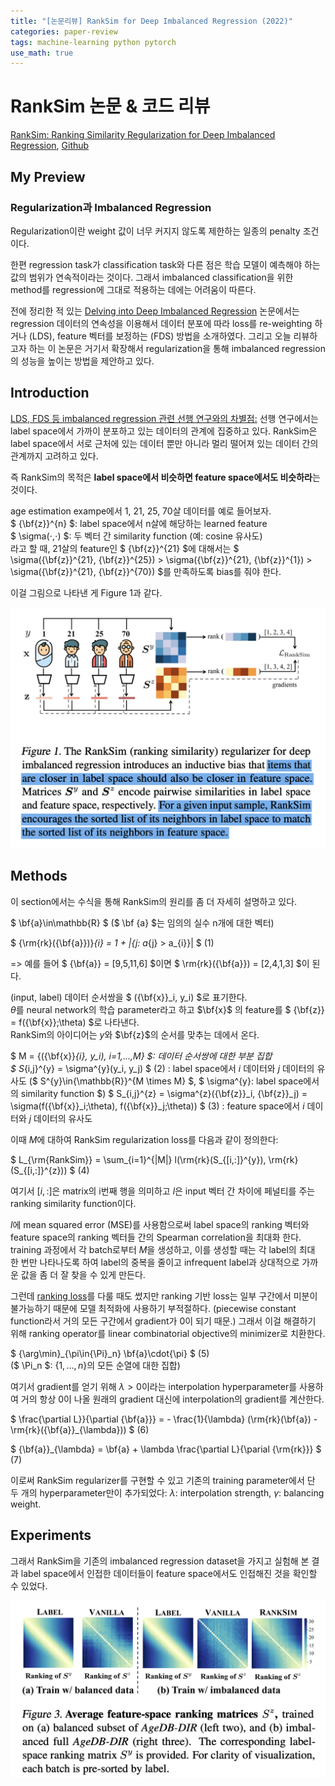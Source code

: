 ```yaml
---
title: "[논문리뷰] RankSim for Deep Imbalanced Regression (2022)"
categories: paper-review
tags: machine-learning python pytorch
use_math: true
---
```


# RankSim 논문 & 코드 리뷰

[RankSim: Ranking Similarity Regularization for Deep Imbalanced Regression](https://arxiv.org/abs/2205.15236), [Github](https://github.com/BorealisAI/ranksim-imbalanced-regression.git)

## My Preview

### Regularization과 Imbalanced Regression

Regularization이란 weight 값이 너무 커지지 않도록 제한하는 일종의 penalty 조건이다.

한편 regression task가 classification task와 다른 점은 학습 모델이 예측해야 하는 값의 범위가 연속적이라는 것이다.
그래서 imbalanced classification을 위한 method를 regression에 그대로 적용하는 데에는 어려움이 따른다.

전에 정리한 적 있는 [Delving into Deep Imbalanced Regression](https://hei-jung.github.io/paper-review/deep-imbalanced-regression/) 논문에서는 regression 데이터의 연속성을 이용해서 데이터 분포에 따라 loss를 re-weighting 하거나 (LDS), feature 벡터를 보정하는 (FDS) 방법을 소개하였다.
그리고 오늘 리뷰하고자 하는 이 논문은 거기서 확장해서 regularization을 통해 imbalanced regression의 성능을 높이는 방법을 제안하고 있다.

## Introduction

<u>LDS, FDS 등 imbalanced regression 관련 선행 연구와의 차별점:</u> 선행 연구에서는  label space에서 가까이 분포하고 있는 데이터의 관계에 집중하고 있다. RankSim은 label space에서 서로 근처에 있는 데이터 뿐만 아니라 멀리 떨어져 있는 데이터 간의 관계까지 고려하고 있다.

즉 RankSim의 목적은 **label space에서 비슷하면 feature space에서도 비슷하라**는 것이다.

age estimation exampe에서 1, 21, 25, 70살 데이터를 예로 들어보자.<br>
$ {\bf{z}}^{n} $: label space에서 n살에 해당하는 learned feature<br>
$ \sigma(⋅,⋅) $: 두 벡터 간 similarity function (예: cosine 유사도)<br>
라고 할 때, 21살의 feature인 $ {\bf{z}}^{21} $에 대해서는 $ \sigma({\bf{z}}^{21}, {\bf{z}}^{25}) > \sigma({\bf{z}}^{21}, {\bf{z}}^{1}) > \sigma({\bf{z}}^{21}, {\bf{z}}^{70}) $를 만족하도록 bias를 줘야 한다.

이걸 그림으로 나타낸 게 Figure 1과 같다.

![Figure1](/assets/images/221114/Figure1.png)

## Methods

이 section에서는 수식을 통해 RankSim의 원리를 좀 더 자세히 설명하고 있다.

$ \bf{a}\in\mathbb{R} $ ($ \bf {a} $는 임의의 실수 n개에 대한 벡터)

$ {\rm{rk}({\bf{a}})}_{i} = 1 + |\{j: a_{j} > a_{i}\}| $ (1)

=> 예를 들어 $ {\bf{a}} = [9,5,11,6] $이면 $ \rm{rk}({\bf{a}}) = [2,4,1,3] $이 된다.

(input, label) 데이터 순서쌍을 $ ({\bf{x}}_i, y_i) $로 표기한다.<br>
$\theta$를 neural network의 학습 parameter라고 하고 $\bf{x}$ 의 feature를 $ {\bf{z}} = f({\bf{x}};\theta) $로 나타낸다.<br>
RankSim의 아이디어는 $y$와 $\bf{z}$의 순서를 맞추는 데에서 온다.

$ M = \{({\bf{x}}_{i}, y_i), i=1,...,M\} $: 데이터 순서쌍에 대한 부분 집합<br>
$ S_{i,j}^{y} = \sigma^{y}(y_i, y_j) $ (2)
: label space에서 $i$ 데이터와 $j$ 데이터의 유사도 ($ S^{y}\in{\mathbb{R}}^{M \times M} $, $ \sigma^{y}: label space에서의 similarity function $)
$ S_{i,j}^{z} = \sigma^{z}({\bf{z}}_i, {\bf{z}}_j) = \sigma(f({\bf{x}}_i;\theta), f({\bf{x}}_j;\theta)) $ (3)
: feature space에서 $i$ 데이터와 $j$ 데이터의 유사도

이때 $M$에 대하여  RankSim regularization loss를 다음과 같이 정의한다:

$ L_{\rm{RankSim}} = \sum_{i=1}^{|M|} l(\rm{rk}(S_{[i,:]}^{y}), \rm{rk}(S_{[i,:]}^{z})) $ (4)

여기서 $[i,:]$은 matrix의 i번째 행을 의미하고 $l$은 input 벡터 간 차이에 페널티를 주는 ranking similarity function이다.

$l$에 mean squared error (MSE)를 사용함으로써 label space의 ranking 벡터와 feature space의 ranking 벡터들 간의 Spearman correlation을 최대화 한다. training 과정에서 각 batch로부터 $M$을 생성하고, 이를 생성할 때는 각 label의 최대 한 번만 나타나도록 하여 label의 중복을 줄이고 infrequent label과 상대적으로 가까운 값을 좀 더 잘 찾을 수 있게 만든다.

그런데 [ranking loss](https://hei-jung.github.io/paper-review/ranking-loss/)를 다룰 때도 썼지만 ranking 기반 loss는 일부 구간에서 미분이 불가능하기 때문에 모델 최적화에 사용하기 부적절하다. (piecewise constant function라서 거의 모든 구간에서 gradient가 0이 되기 때문.) 그래서 이걸 해결하기 위해 ranking operator를 linear combinatorial objective의 minimizer로 치환한다.

$ {\arg\min}_{\pi\in{\Pi}_n} \bf{a}\cdot{\pi} $ (5)<br>
($ \Pi_n $: $\{1,...,n\}$의 모든 순열에 대한 집합)

여기서 gradient를 얻기 위해 $\lambda > 0$이라는 interpolation hyperparameter를 사용하여 거의 항상 0이 나올 원래의 gradient 대신에 interpolation의 gradient를 계산한다.

$ \frac{\partial L}}{\partial {\bf{a}}} = - \frac{1}{\lambda} (\rm{rk}(\bf{a}) - \rm{rk}({\bf{a}}_{\lambda})) $ (6)

$ {\bf{a}}_{\lambda} = \bf{a} + \lambda \frac{\partial L}{\parial {\rm{rk}}} $ (7)

이로써 RankSim regularizer를 구현할 수 있고 기존의 training parameter에서 단 두 개의 hyperparameter만이 추가되었다:
$\lambda$: interpolation strength, $\gamma$: balancing weight.

## Experiments

그래서 RankSim을 기존의 imbalanced regression dataset을 가지고 실험해 본 결과 label space에서 인접한 데이터들이 feature space에서도 인접해진 것을 확인할 수 있었다.

![Figure3](/assets/images/221114/Figure3.png)
